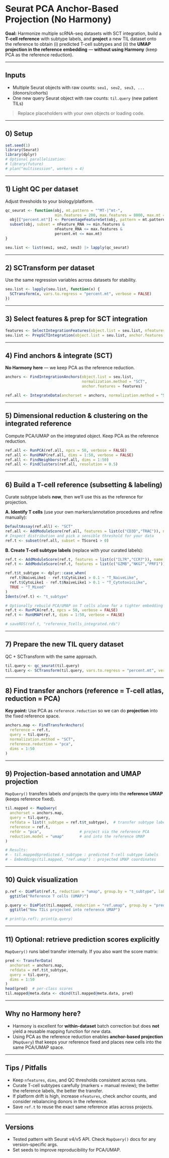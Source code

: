# Seurat PCA Anchor-Based Projection (No Harmony)
**Goal:** Harmonize multiple scRNA-seq datasets with SCT integration, build a **T-cell reference** with subtype labels, and **project** a new TIL dataset onto the reference to obtain (i) predicted T-cell subtypes and (ii) the **UMAP projection in the reference embedding** — **without using Harmony** (keep PCA as the reference reduction).

---

## Inputs
- Multiple Seurat objects with raw counts: `seu1, seu2, seu3, ...` (donors/cohorts)
- One new query Seurat object with raw counts: `til.query` (new patient TILs)

> Replace placeholders with your own objects or loading code.

---

## 0) Setup
```r
set.seed(1)
library(Seurat)
library(dplyr)
# Optional parallelization:
# library(future)
# plan("multisession", workers = 4)
```

---

## 1) Light QC per dataset
Adjust thresholds to your biology/platform.
```r
qc_seurat <- function(obj, mt.pattern = "^MT-|^mt-",
                      min.features = 200, max.features = 8000, max.mt = 15) {
  obj[["percent.mt"]] <- PercentageFeatureSet(obj, pattern = mt.pattern)
  subset(obj, subset = nFeature_RNA >= min.features &
                      nFeature_RNA <= max.features &
                      percent.mt <= max.mt)
}

seu.list <- list(seu1, seu2, seu3) |> lapply(qc_seurat)
```

---

## 2) SCTransform per dataset
Use the same regression variables across datasets for stability.
```r
seu.list <- lapply(seu.list, function(x) {
  SCTransform(x, vars.to.regress = "percent.mt", verbose = FALSE)
})
```

---

## 3) Select features & prep for SCT integration
```r
features <- SelectIntegrationFeatures(object.list = seu.list, nfeatures = 3000)
seu.list <- PrepSCTIntegration(object.list = seu.list, anchor.features = features)
```

---

## 4) Find anchors & integrate (SCT)
**No Harmony here** — we keep PCA as the reference reduction.
```r
anchors <- FindIntegrationAnchors(object.list = seu.list,
                                  normalization.method = "SCT",
                                  anchor.features = features)

ref.all <- IntegrateData(anchorset = anchors, normalization.method = "SCT")
```

---

## 5) Dimensional reduction & clustering on the integrated reference
Compute PCA/UMAP on the integrated object. Keep PCA as the reference reduction.
```r
ref.all <- RunPCA(ref.all, npcs = 50, verbose = FALSE)
ref.all <- RunUMAP(ref.all, dims = 1:50, verbose = FALSE)
ref.all <- FindNeighbors(ref.all, dims = 1:50)
ref.all <- FindClusters(ref.all, resolution = 0.5)
```

---

## 6) Build a T-cell reference (subsetting & labeling)
Curate subtype labels **now**, then we’ll use this as the reference for projection.

**A. Identify T cells** (use your own markers/annotation procedures and refine manually):
```r
DefaultAssay(ref.all) <- "SCT"
ref.all <- AddModuleScore(ref.all, features = list(c("CD3D","TRAC")), name = "TScore")
# Inspect distribution and pick a sensible threshold for your data
ref.t <- subset(ref.all, subset = TScore1 > 0)
```

**B. Create T-cell subtype labels** (replace with your curated labels):
```r
ref.t <- AddModuleScore(ref.t, features = list(c("IL7R","CCR7")), name = "NaiveLike")
ref.t <- AddModuleScore(ref.t, features = list(c("GZMB","NKG7","PRF1")), name = "CytoLike")

ref.t$t_subtype <- dplyr::case_when(
  ref.t$NaiveLike1 - ref.t$CytoLike1 > 0.1 ~ "T_NaiveLike",
  ref.t$CytoLike1 - ref.t$NaiveLike1 > 0.1 ~ "T_CytotoxicLike",
  TRUE ~ "T_Mixed"
)
Idents(ref.t) <- "t_subtype"

# Optionally rebuild PCA/UMAP on T cells alone for a tighter embedding
ref.t <- RunPCA(ref.t, npcs = 50, verbose = FALSE)
ref.t <- RunUMAP(ref.t, dims = 1:50, verbose = FALSE)

# saveRDS(ref.t, "reference_Tcells_integrated.rds")
```

---

## 7) Prepare the new TIL query dataset
QC + SCTransform with the same approach.
```r
til.query <- qc_seurat(til.query)
til.query <- SCTransform(til.query, vars.to.regress = "percent.mt", verbose = FALSE)
```

---

## 8) Find transfer anchors (reference = T-cell atlas, reduction = **PCA**)
**Key point:** Use PCA as `reference.reduction` so we can do **projection** into the fixed reference space.
```r
anchors.map <- FindTransferAnchors(
  reference = ref.t,
  query = til.query,
  normalization.method = "SCT",
  reference.reduction = "pca",
  dims = 1:50
)
```

---

## 9) Projection-based annotation **and** UMAP projection
`MapQuery()` transfers labels *and* projects the query into the **reference UMAP** (keeps reference fixed).
```r
til.mapped <- MapQuery(
  anchorset = anchors.map,
  query = til.query,
  refdata = list(t_subtype = ref.t$t_subtype),  # transfer subtype labels
  reference = ref.t,
  refdr = "pca",                 # project via the reference PCA
  reduction.model = "umap"       # and into the reference UMAP
)

# Results:
# - til.mapped$predicted.t_subtype : predicted T-cell subtype labels
# - Embeddings(til.mapped, "ref.umap") : projected UMAP coordinates
```

---

## 10) Quick visualization
```r
p.ref <- DimPlot(ref.t, reduction = "umap", group.by = "t_subtype", label = TRUE) +
  ggtitle("Reference T cells (UMAP)")

p.query <- DimPlot(til.mapped, reduction = "ref.umap", group.by = "predicted.t_subtype") +
  ggtitle("New TILs projected into reference UMAP")

# print(p.ref); print(p.query)
```

---

## 11) Optional: retrieve prediction scores explicitly
`MapQuery()` runs label transfer internally. If you also want the score matrix:
```r
pred <- TransferData(
  anchorset = anchors.map,
  refdata = ref.t$t_subtype,
  query = til.query,
  dims = 1:50
)
head(pred)  # per-class scores
til.mapped@meta.data <- cbind(til.mapped@meta.data, pred)
```

---

## Why **no Harmony** here?
- Harmony is excellent for **within-dataset** batch correction but does **not** yield a reusable mapping function for *new* data.  
- Using PCA as the reference reduction enables **anchor-based projection** (`MapQuery`) that keeps your reference fixed and places new cells into the same PCA/UMAP space.

---

## Tips / Pitfalls
- Keep `nfeatures`, `dims`, and QC thresholds consistent across runs.  
- Curate T-cell subtypes carefully (markers + manual review); the better the reference labels, the better the transfer.  
- If platform drift is high, increase `nfeatures`, check anchor counts, and consider rebalancing donors in the reference.  
- Save `ref.t` to reuse the exact same reference atlas across projects.

---

## Versions
- Tested pattern with Seurat v4/v5 API. Check `MapQuery()` docs for any version-specific args.  
- Set seeds to improve reproducibility for PCA/UMAP.

```

